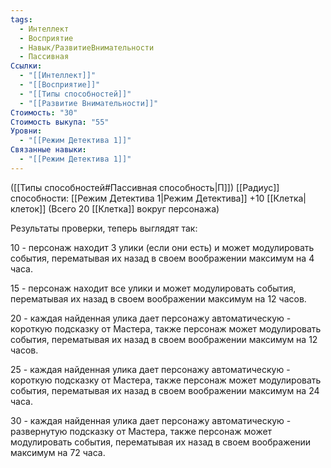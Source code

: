 ```yaml
---
tags:
  - Интеллект
  - Восприятие
  - Навык/РазвитиеВнимательности
  - Пассивная
Ссылки:
  - "[[Интеллект]]"
  - "[[Восприятие]]"
  - "[[Типы способностей]]"
  - "[[Развитие Внимательности]]"
Стоимость: "30"
Стоимость выкупа: "55"
Уровни:
  - "[[Режим Детектива 1]]"
Связанные навыки:
  - "[[Режим Детектива 1]]"
---
```

([[Типы способностей#Пассивная способность|П]]) [[Радиус]] способности: [[Режим Детектива 1|Режим Детектива]] +10 [[Клетка|клеток]] (Всего 20 [[Клетка]] вокруг персонажа)

Результаты проверки, теперь выглядят так:

10 - персонаж находит 3 улики (если они есть) и может модулировать события, перематывая их назад в своем воображении максимум на 4 часа.

15 - персонаж находит все улики и может модулировать события, перематывая их назад в своем воображении максимум на 12 часов.

20 - каждая найденная улика дает персонажу автоматическую - короткую подсказку от Мастера, также персонаж может модулировать события, перематывая их назад в своем воображении максимум на 12 часов.

25 - каждая найденная улика дает персонажу автоматическую - короткую подсказку от Мастера, также персонаж может модулировать события, перематывая их назад в своем воображении максимум на 24 часа.

30 - каждая найденная улика дает персонажу автоматическую - развернутую подсказку от Мастера, также персонаж может модулировать события, перематывая их назад в своем воображении максимум на 
72 часа.

